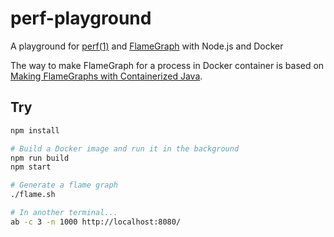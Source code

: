 # perf-playground

A playground for [perf(1)](http://man7.org/linux/man-pages/man1/perf.1.html) and [FlameGraph](https://github.com/brendangregg/FlameGraph) with Node.js and Docker

The way to make FlameGraph for a process in Docker container is based on [Making FlameGraphs with Containerized Java](http://blog.alicegoldfuss.com/making-flamegraphs-with-containerized-java/).

## Try

```sh
npm install

# Build a Docker image and run it in the background
npm run build
npm start

# Generate a flame graph
./flame.sh

# In another terminal...
ab -c 3 -n 1000 http://localhost:8080/
```
